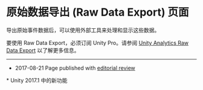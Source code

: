 # 原始数据导出 (Raw Data Export) 页面

导出原始事件数据后，可以使用外部工具来处理和显示这些数据。

要使用 Raw Data Export，必须订阅 Unity Pro。请参阅 [Unity Analytics Raw Data Export](https://docs.unity3d.com/Manual/UnityAnalyticsRawDataExport.html) 以了解更多信息。

---
* <span class="page-edit">2017-08-21  Page published with [editorial review](DocumentationEditorialReview.html)
</span>
* <span class="page-history">Unity 2017.1 中的新功能</span>
